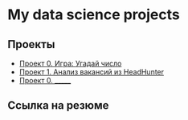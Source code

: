 # My data science projects

## Проекты

* [Проект 0. Игра: Угадай число](https://github.com/Nekpox/sf_data_science/tree/main/project_0) 
* [Проект 1. Анализ вакансий из HeadHunter](https://github.com/Nekpox/sf_data_science/tree/main/project_1) 
* [Проект 0. _____](___) 

## Ссылка на резюме